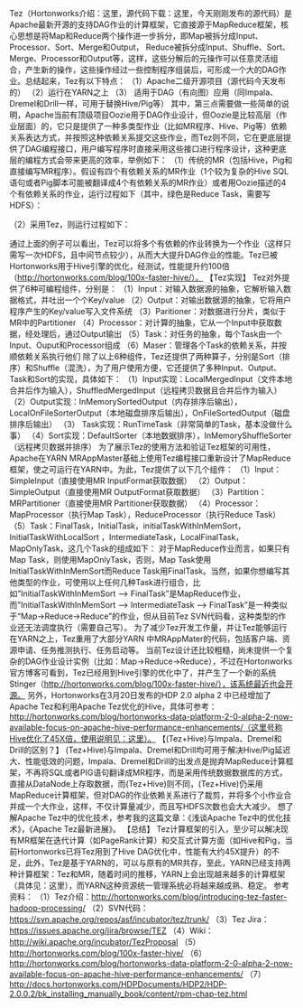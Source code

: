 Tez（Hortonworks介绍：这里，源代码下载：这里，今天刚刚发布的源代码）是Apache最新开源的支持DAG作业的计算框架，它直接源于MapReduce框架，核心思想是将Map和Reduce两个操作进一步拆分，即Map被拆分成Input、Processor、Sort、Merge和Output， Reduce被拆分成Input、Shuffle、Sort、Merge、Processor和Output等，这样，这些分解后的元操作可以任意灵活组合，产生新的操作，这些操作经过一些控制程序组装后，可形成一个大的DAG作业。总结起来，Tez有以下特点：
（1）Apache二级开源项目（源代码今天发布的）
（2）运行在YARN之上
（3） 适用于DAG（有向图）应用（同Impala、Dremel和Drill一样，可用于替换Hive/Pig等）
其中，第三点需要做一些简单的说明，Apache当前有顶级项目Oozie用于DAG作业设计，但Oozie是比较高层（作业层面）的，它只是提供了一种多类型作业（比如MR程序、Hive、Pig等）依赖关系表达方式，并按照这种依赖关系提交这些作业，而Tez则不同，它在更底层提供了DAG编程接口，用户编写程序时直接采用这些接口进行程序设计，这种更底层的编程方式会带来更高的效率，举例如下：
（1）传统的MR（包括Hive，Pig和直接编写MR程序）。假设有四个有依赖关系的MR作业（1个较为复杂的Hive SQL语句或者Pig脚本可能被翻译成4个有依赖关系的MR作业）或者用Oozie描述的4个有依赖关系的作业，运行过程如下（其中，绿色是Reduce Task，需要写HDFS）：

（2）采用Tez，则运行过程如下：

通过上面的例子可以看出，Tez可以将多个有依赖的作业转换为一个作业（这样只需写一次HDFS，且中间节点较少），从而大大提升DAG作业的性能。Tez已被Hortonworks用于Hive引擎的优化，经测试，性能提升约100倍（http://hortonworks.com/blog/100x-faster-hive/）。
【Tez实现】
Tez对外提供了6种可编程组件，分别是：
（1）Input：对输入数据源的抽象，它解析输入数据格式，并吐出一个个Key/value
（2）Output：对输出数据源的抽象，它将用户程序产生的Key/value写入文件系统
（3）Paritioner：对数据进行分片，类似于MR中的Partitioner
（4）Processor：对计算的抽象，它从一个Input中获取数据，经处理后，通过Output输出
（5）Task：对任务的抽象，每个Task由一个Input、Ouput和Processor组成
（6）Maser：管理各个Task的依赖关系，并按顺依赖关系执行他们
除了以上6种组件，Tez还提供了两种算子，分别是Sort（排序）和Shuffle（混洗），为了用户使用方便，它还提供了多种Input、Output、Task和Sort的实现，具体如下：
（1）Input实现：LocalMergedInput（文件本地合并后作为输入），ShuffledMergedInput（远程拷贝数据且合并后作为输入）
（2）Output实现：InMemorySortedOutput（内存排序后输出），LocalOnFileSorterOutput（本地磁盘排序后输出），OnFileSortedOutput（磁盘排序后输出）
（3） Task实现：RunTimeTask（非常简单的Task，基本没做什么事）
（4）Sort实现：DefaultSorter（本地数据排序），InMemoryShuffleSorter（远程拷贝数据并排序）
为了展示Tez的使用方法和验证Tez框架的可用性，Apache在YARN MRAppMaster基础上使用Tez编程接口重新设计了MapReduce框架，使之可运行在YARN中。为此，Tez提供了以下几个组件：
（1）Input：SimpleInput（直接使用MR InputFormat获取数据）
（2）Output：SimpleOutput（直接使用MR OutputFormat获取数据）
（3）Partition：MRPartitioner（直接使用MR Partitioner获取数据）
（4）Processor：MapProcessor（执行Map Task），ReduceProcessor（执行Reduce Task）
（5）Task：FinalTask，InitialTask，initialTaskWithInMemSort，InitialTaskWithLocalSort ，IntermediateTask，LocalFinalTask，MapOnlyTask，这几个Task的组成如下：
对于MapReduce作业而言，如果只有Map Task，则使用MapOnlyTask，否则，Map Task使用InitialTaskWithInMemSort而Reduce Task用FinalTask。当然，如果你想编写其他类型的作业，可使用以上任何几种Task进行组合，比如”InitialTaskWithInMemSort  –> FinalTask”是MapReduce作业，而”InitialTaskWithInMemSort –> IntermediateTask  –> FinalTask”是一种类似于“Map->Reduce->Reduce”的作业，但从目前Tez SVN代码看，这种类型的作业还无法调度执行（需要自己写）。
为了减少Tez开发工作量，并让Tez能够运行在YARN之上，Tez重用了大部分YARN 中MRAppMater的代码，包括客户端、资源申请、任务推测执行、任务启动等。
当前Tez设计还比较粗糙，尚未提供一个复杂的DAG作业设计实例（比如：Map->Reduce->Reduce），不过在Hortonworks官方博客可看到，Tez已经用到Hive引擎的优化中了，并产生了一个新的系统Stinger（http://hortonworks.com/blog/100x-faster-hive/），该系统最近也会开源。
另外，Hortonworks在3月20日发布的HDP 2.0 alpha 2 中已经增加了Apache Tez和利用Apache Tez优化的Hive，具体可参考：http://hortonworks.com/blog/hortonworks-data-platform-2-0-alpha-2-now-available-focus-on-apache-hive-performance-enhancements/（这里号称Hive优化了45X倍，使用说明见：这里）。
【(Tez+Hive)与Impala、Dremel和Drill的区别？】
(Tez+Hive)与Impala、Dremel和Drill均可用于解决Hive/Pig延迟大、性能低效的问题，Impala、Dremel和Drill的出发点是抛弃MapReduce计算框架，不再将SQL或者PIG语句翻译成MR程序，而是采用传统数据数据库的方式，直接从DataNode上存取数据，而(Tez+Hive)则不同，(Tez+Hive)仍采用MapReduce计算框架，但对DAG的作业依赖关系进行了裁剪，并将多个小作业合并成一个大作业，这样，不仅计算量减少，而且写HDFS次数也会大大减少。
想了解Apache Tez中的优化技术，参考我的这篇文章：《浅谈Apache Tez中的优化技术》，《Apache Tez最新进展》。
【总结】
Tez计算框架的引入，至少可以解决现有MR框架在迭代计算（如PageRank计算）和交互式计算方面（如Hive和Pig，当前Hortonworks已将Tez用到了Hive DAG优化中，性能有大约45X提升）的不足，此外，Tez是基于YARN的，可以与原有的MR共存，至此，YARN已经支持两种计算框架：Tez和MR，随着时间的推移，YARN上会出现越来越多的计算框架（具体见：这里），而YARN这种资源统一管理系统必将越来越成熟、稳定。
参考资料：
（1）Tez介绍：http://hortonworks.com/blog/introducing-tez-faster-hadoop-processing/
（2）SVN代码：https://svn.apache.org/repos/asf/incubator/tez/trunk/
（3）Tez Jira：https://issues.apache.org/jira/browse/TEZ
（4）Wiki：http://wiki.apache.org/incubator/TezProposal
（5）http://hortonworks.com/blog/100x-faster-hive/
（6）http://hortonworks.com/blog/hortonworks-data-platform-2-0-alpha-2-now-available-focus-on-apache-hive-performance-enhancements/
（7）http://docs.hortonworks.com/HDPDocuments/HDP2/HDP-2.0.0.2/bk_installing_manually_book/content/rpm-chap-tez.html 

